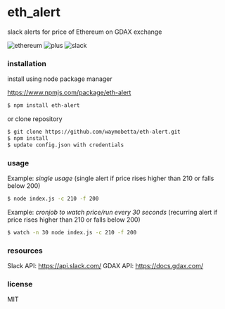 # eth_alert
slack alerts for price of Ethereum on GDAX exchange

![ethereum](https://cloud.githubusercontent.com/assets/17755587/26422284/0ebae216-407e-11e7-8b4e-c3380f5ca461.png) ![plus](https://cloud.githubusercontent.com/assets/17755587/26422342/4b342e28-407e-11e7-8a58-4f507a61e429.png) ![slack](https://cloud.githubusercontent.com/assets/17755587/26422304/1d4ce43c-407e-11e7-946b-601ec0141242.png)


### installation

install using node package manager

https://www.npmjs.com/package/eth-alert
```bash
$ npm install eth-alert
```

or clone repository
```bash
$ git clone https://github.com/waymobetta/eth-alert.git
$ npm install
$ update config.json with credentials
```

### usage

Example: _single usage_ (single alert if price rises higher than 210 or falls below 200)
```bash
$ node index.js -c 210 -f 200
```

Example: _cronjob to watch price/run every 30 seconds_ (recurring alert if price rises higher than 210 or falls below 200)
```bash
$ watch -n 30 node index.js -c 210 -f 200
```

### resources
Slack API: https://api.slack.com/
GDAX API: https://docs.gdax.com/

### license
MIT
